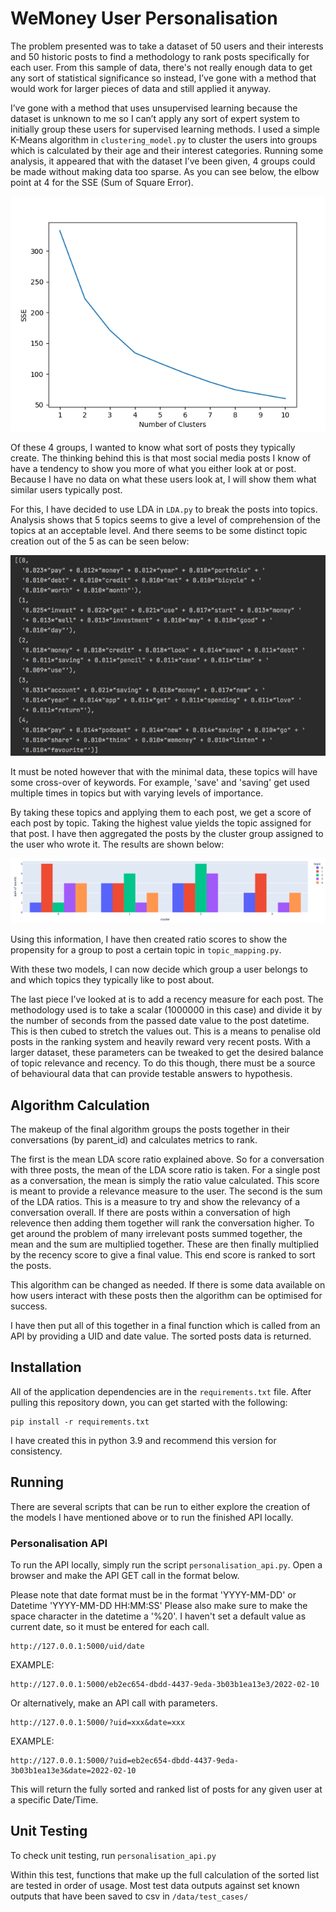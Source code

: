 # WeMoney User Personalisation


The problem presented was to take a dataset of 50 users and their interests and 50 historic posts to find a methodology to rank posts specifically for each user.
From this sample of data, there's not really enough data to get any sort of statistical significance so instead, I’ve gone with a method that would work for larger pieces of data and still applied it anyway.

I’ve gone with a method that uses unsupervised learning because the dataset is unknown to me so I can’t apply any sort of expert system to initially group these users for supervised learning methods.
I used a simple K-Means algorithm in `clustering_model.py` to cluster the users into groups which is calculated by their age and their interest categories.
Running some analysis, it appeared that with the dataset I’ve been given, 4 groups could be made without making data too sparse. As you can see below, the elbow point at 4 for the SSE (Sum of Square Error).

![](cluster_sse.png)

Of these 4 groups, I wanted to know what sort of posts they typically create. The thinking behind this is that most social media posts I know of have a tendency to show you more of what you either look at or post. Because I have no data on what these users look at, I will show them what similar users typically post.

For this, I have decided to use LDA in `LDA.py` to break the posts into topics. Analysis shows that 5 topics seems to give a level of comprehension of the topics at an acceptable level. And there seems to be some distinct topic creation out of the 5 as can be seen below:

![](LDA_topics.png)

It must be noted however that with the minimal data, these topics will have some cross-over of keywords. For example, 'save' and 'saving' get used multiple times in topics but with varying levels of importance.

By taking these topics and applying them to each post, we get a score of each post by topic. Taking the highest value yields the topic assigned for that post. I have then aggregated the posts by the cluster group assigned to the user who wrote it. The results are shown below:

![](Topic_Analysis.png)

Using this information, I have then created ratio scores to show the propensity for a group to post a certain topic in `topic_mapping.py`.

With these two models, I can now decide which group a user belongs to and which topics they typically like to post about.

The last piece I’ve looked at is to add a recency measure for each post.
The methodology used is to take a scalar (1000000 in this case) and divide it by the number of seconds from the passed date value to the post datetime. This is then cubed to stretch the values out.
This is a means to penalise old posts in the ranking system and heavily reward very recent posts.
With a larger dataset, these parameters can be tweaked to get the desired balance of topic relevance and recency.
To do this though, there must be a source of behavioural data that can provide testable answers to hypothesis.

## Algorithm Calculation

The makeup of the final algorithm groups the posts together in their conversations (by parent_id) and calculates metrics to rank.

The first is the mean LDA score ratio explained above. So for a conversation with three posts, the mean of the LDA score ratio is taken. For a single post as a conversation, the mean is simply the ratio value calculated.
This score is meant to provide a relevance measure to the user.
The second is the sum of the LDA ratios. This is a measure to try and show the relevancy of a conversation overall. If there are posts within a conversation of high relevence then adding them together will rank the conversation higher.
To get around the problem of many irrelevant posts summed together, the mean and the sum are multiplied together.
These are then finally multiplied by the recency score to give a final value. This end score is ranked to sort the posts.

This algorithm can be changed as needed. If there is some data available on how users interact with these posts then the algorithm can be optimised for success.

I have then put all of this together in a final function which is called from an API by providing a UID and date value.
The sorted posts data is returned.

## Installation

All of the application dependencies are in the `requirements.txt` file. After
pulling this repository down, you can get started with the following:

```shell
pip install -r requirements.txt
```

I have created this in python 3.9 and recommend this version for consistency.

## Running

There are several scripts that can be run to either explore the creation of the models I have mentioned above or to run the finished API locally.

### Personalisation API

To run the API locally, simply run the script `personalisation_api.py`.
Open a browser and make the API GET call in the format below.

Please note that date format must be in the format 'YYYY-MM-DD' or Datetime 'YYYY-MM-DD HH:MM:SS'
Please also make sure to make the space character in the datetime a '%20'.
I haven't set a default value as current date, so it must be entered for each call.
```http request
http://127.0.0.1:5000/uid/date
```
EXAMPLE:
```http request
http://127.0.0.1:5000/eb2ec654-dbdd-4437-9eda-3b03b1ea13e3/2022-02-10
```

Or alternatively, make an API call with parameters.

```http request
http://127.0.0.1:5000/?uid=xxx&date=xxx
```
EXAMPLE:
```http request
http://127.0.0.1:5000/?uid=eb2ec654-dbdd-4437-9eda-3b03b1ea13e3&date=2022-02-10
```

This will return the fully sorted and ranked list of posts for any given user at a specific Date/Time.

## Unit Testing

To check unit testing, run `personalisation_api.py`

Within this test, functions that make up the full calculation of the sorted list are tested in order of usage.
Most test data outputs against set known outputs that have been saved to csv in `/data/test_cases/`

